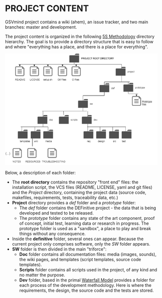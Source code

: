 PROJECT CONTENT
===============
GSVmind project contains a wiki (ahem), an issue tracker, and two main branches: master and development.

The project content is organized in the following [5S Methodology](https://en.wikipedia.org/wiki/5S_(methodology)) directory hierarchy. The goal is to provide a directory structure that
is easy to follow and where "everything has a place, and there is a place for everything".

![gsvmind_dir_structure](https://github.com/amcajal/gsvmind/blob/master/project/definitive/sw/doc/media/GSVmind_directory_hierarchy.png)

Below, a description of each folder:

- The **root directory** contains the repository "front end" files: the installation script, the VCS files (README, LICENSE, yaml and git files)
and the *Project* directory, containing the project data (source code, makefiles, requirements, tests, traceability data, etc.)
- **Project** directory provides a *def* folder and a *prototype* folder:
    - The *def* folder contains the DEFinitive project - the data that is being developed and tested to be released.
    - The *prototype* folder contains any state of the art component, proof of concept, initial test, learning data or research in progress.
	The prototype folder is used as a "sandbox", a place to play and break things without any consequence.
- Inside the **definitive** folder, several ones can appear. Because the current project only comprises software, only the *SW* folder appears.
- **SW** folder is then divided in the main "triforce":
    - **Doc** folder contains all documentation files: media (images, sounds), the wiki pages, and templates (script templates, source code templates).
    - **Scripts** folder contains all scripts used in the project, of any kind and no matter the purpose.
    - **Dev** folder, based in the primal [Waterfall Model](https://en.wikipedia.org/wiki/Waterfall_model) provides a folder for each process of the development methodology.
    Here is where the requirements, the design, the source code and the tests are stored.
